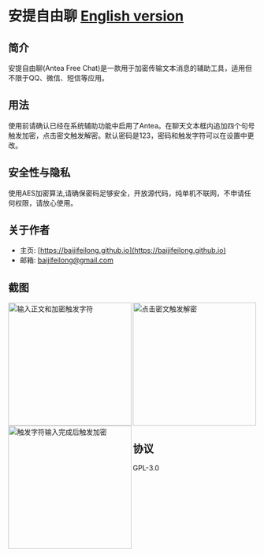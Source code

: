 # 安提自由聊 [English version](README.md)

## 简介

安提自由聊(Antea Free Chat)是一款用于加密传输文本消息的辅助工具，适用但不限于QQ、微信、短信等应用。

## 用法

使用前请确认已经在系统辅助功能中启用了Antea。在聊天文本框内追加四个句号触发加密，点击密文触发解密。默认密码是123，密码和触发字符可以在设置中更改。

## 安全性与隐私

使用AES加密算法,请确保密码足够安全，开放源代码，纯单机不联网，不申请任何权限，请放心使用。

## 关于作者

- 主页: [https://baijifeilong.github.io](https://baijifeilong.github.io)
- 邮箱: [baijifeilong@gmail.com](mailto:baijifeilong@gmail.com)

## 截图

<img align="left" src="https://baijifeilong.github.io/images/20170923-antea-1.png" width="250px" alt="输入正文和加密触发字符"/>
<img align="left" src="https://baijifeilong.github.io/images/20170923-antea-2.png" width="250px" alt="触发字符输入完成后触发加密"/>
<img src="https://baijifeilong.github.io/images/20170923-antea-3.png" width="250px" alt="点击密文触发解密"/>

## 协议

GPL-3.0